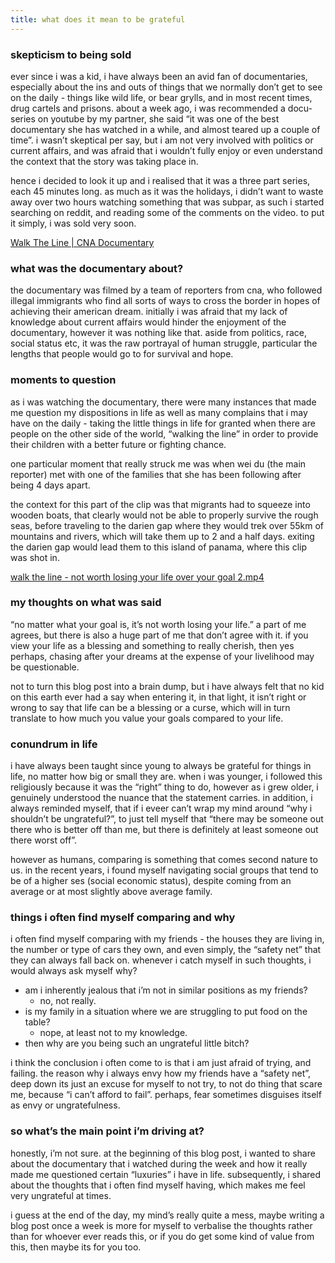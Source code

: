 ```yaml
---
title: what does it mean to be grateful
---
```

### skepticism to being sold

ever since i was a kid, i have always been an avid fan of documentaries, especially about the ins and outs of things that we normally don’t get to see on the daily - things like wild life, or bear grylls, and in most recent times, drug cartels and prisons. about a week ago, i was recommended a docu-series on youtube by my partner, she said “it was one of the best documentary she has watched in a while, and almost teared up a couple of time”. i wasn’t skeptical per say, but i am not very involved with politics or current affairs, and was afraid that i wouldn’t fully enjoy or even understand the context that the story was taking place in.

hence i decided to look it up and i realised that it was a three part series, each 45 minutes long. as much as it was the holidays, i didn’t want to waste away over two hours watching something that was subpar, as such i started searching on reddit, and reading some of the comments on the video. to put it simply, i was sold very soon.

[Walk The Line | CNA Documentary](https://youtube.com/playlist?list=PLkMf14VQEvTaR0QKm8JtFiRyLaVZZobp7&si=qUcCddUazeP2jhjm)

### what was the documentary about?

the documentary was filmed by a team of reporters from cna, who followed illegal immigrants who find all sorts of ways to cross the border in hopes of achieving their american dream. initially i was afraid that my lack of knowledge about current affairs would hinder the enjoyment of the documentary, however it was nothing like that. aside from politics, race, social status etc, it was the raw portrayal of human struggle, particular the lengths that people would go to for survival and hope.

### moments to question

as i was watching the documentary, there were many instances that made me question my dispositions in life as well as many complains that i may have on the daily - taking the little things in life for granted when there are people on the other side of the world, “walking the line” in order to provide their children with a better future or fighting chance.

one particular moment that really struck me was when wei du (the main reporter) met with one of the families that she has been following after being 4 days apart.

the context for this part of the clip was that migrants had to squeeze into wooden boats, that clearly would not be able to properly survive the rough seas, before traveling to the darien gap where they would trek over 55km of mountains and rivers, which will take them up to 2 and a half days. exiting the darien gap would lead them to this island of panama, where this clip was shot in.

[walk the line - not worth losing your life over your goal 2.mp4](https://prod-files-secure.s3.us-west-2.amazonaws.com/5503b278-6d9b-4ece-9567-42c87025f13c/ed3e56bb-fdc5-45ee-8530-d4d055689309/walk_the_line_-_not_worth_losing_your_life_over_your_goal_2.mp4)

### my thoughts on what was said

“no matter what your goal is, it’s not worth losing your life.” a part of me agrees, but there is also a huge part of me that don’t agree with it. if you view your life as a blessing and something to really cherish, then yes perhaps, chasing after your dreams at the expense of your livelihood may be questionable.

not to turn this blog post into a brain dump, but i have always felt that no kid on this earth ever had a say when entering it, in that light, it isn’t right or wrong to say that life can be a blessing or a curse, which will in turn translate to how much you value your goals compared to your life.

### conundrum in life

i have always been taught since young to always be grateful for things in life, no matter how big or small they are. when i was younger, i followed this religiously because it was the “right” thing to do, however as i grew older, i genuinely understood the nuance that the statement carries. in addition, i always reminded myself, that if i eveer can’t wrap my mind around “why i shouldn’t be ungrateful?”, to just tell myself that “there may be someone out there who is better off than me, but there is definitely at least someone out there worst off”.

however as humans, comparing is something that comes second nature to us. in the recent years, i found myself navigating social groups that tend to be of a higher ses (social economic status), despite coming from an average or at most slightly above average family.

### things i often find myself comparing and why

i often find myself comparing with my friends - the houses they are living in, the number or type of cars they own, and even simply, the “safety net” that they can always fall back on. whenever i catch myself in such thoughts, i would always ask myself why?

- am i inherently jealous that i’m not in similar positions as my friends?
    - no, not really.
- is my family in a situation where we are struggling to put food on the table?
    - nope, at least not to my knowledge.
- then why are you being such an ungrateful little bitch?

i think the conclusion i often come to is that i am just afraid of trying, and failing. the reason why i always envy how my friends have a “safety net”, deep down its just an excuse for myself to not try, to not do thing that scare me, because “i can’t afford to fail”. perhaps, fear sometimes disguises itself as envy or ungratefulness.

### so what’s the main point i’m driving at?

honestly, i’m not sure. at the beginning of this blog post, i wanted to share about the documentary that i watched during the week and how it really made me questioned certain “luxuries” i have in life. subsequently, i shared about the thoughts that i often find myself having, which makes me feel very ungrateful at times.

i guess at the end of the day, my mind’s really quite a mess, maybe writing a blog post once a week is more for myself to verbalise the thoughts rather than for whoever ever reads this, or if you do get some kind of value from this, then maybe its for you too.